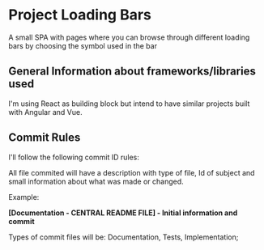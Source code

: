 # Project Loading Bars
A small SPA with pages where you can browse through different loading bars by choosing the symbol used in the bar

## General Information about frameworks/libraries used
I'm using React as building block but intend to have similar projects built with Angular and Vue.

## Commit Rules
I'll follow the following commit ID rules:

All file commited will have a description with type of file, Id of subject and small information about what was made or changed.

Example:

**[Documentation - CENTRAL README FILE] - Initial information and commit**

Types of commit files will be: Documentation, Tests, Implementation;